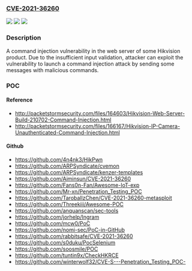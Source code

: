### [CVE-2021-36260](https://cve.mitre.org/cgi-bin/cvename.cgi?name=CVE-2021-36260)
![](https://img.shields.io/static/v1?label=Product&message=n%2Fa&color=blue)
![](https://img.shields.io/static/v1?label=Version&message=n%2Fa&color=blue)
![](https://img.shields.io/static/v1?label=Vulnerability&message=n%2Fa&color=brighgreen)

### Description

A command injection vulnerability in the web server of some Hikvision product. Due to the insufficient input validation, attacker can exploit the vulnerability to launch a command injection attack by sending some messages with malicious commands.

### POC

#### Reference
- http://packetstormsecurity.com/files/164603/Hikvision-Web-Server-Build-210702-Command-Injection.html
- http://packetstormsecurity.com/files/166167/Hikvision-IP-Camera-Unauthenticated-Command-Injection.html

#### Github
- https://github.com/4n4nk3/HikPwn
- https://github.com/ARPSyndicate/cvemon
- https://github.com/ARPSyndicate/kenzer-templates
- https://github.com/Aiminsun/CVE-2021-36260
- https://github.com/Fans0n-Fan/Awesome-IoT-exp
- https://github.com/Mr-xn/Penetration_Testing_POC
- https://github.com/TaroballzChen/CVE-2021-36260-metasploit
- https://github.com/Threekiii/Awesome-POC
- https://github.com/anquanscan/sec-tools
- https://github.com/jorhelp/Ingram
- https://github.com/mcw0/PoC
- https://github.com/nomi-sec/PoC-in-GitHub
- https://github.com/rabbitsafe/CVE-2021-36260
- https://github.com/s0duku/PocSelenium
- https://github.com/soosmile/POC
- https://github.com/tuntin9x/CheckHKRCE
- https://github.com/winterwolf32/CVE-S---Penetration_Testing_POC-

